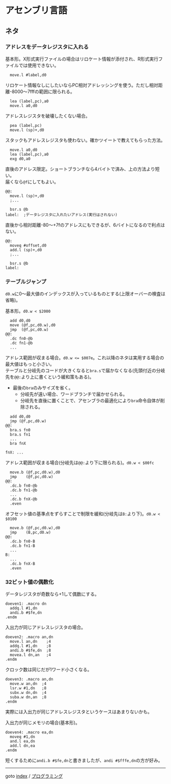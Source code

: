 # アセンブリ言語

## ネタ

### アドレスをデータレジスタに入れる

基本形。X形式実行ファイルの場合はリロケート情報が添付され、R形式実行ファイルでは使用できない。
```
  move.l #label,d0
```

リロケート情報なしにしたいならPC相対アドレッシングを使う。ただし相対距離-$8000～$7fffの範囲に限られる。
```
  lea (label,pc),a0
  move.l a0,d0
```

アドレスレジスタを破壊したくない場合。
```
  pea (label,pc)
  move.l (sp)+,d0
```

スタックもアドレスレジスタも使わない。確かツイートで教えてもらった方法。
```
  move.l a0,d0
  lea (label,pc),a0
  exg d0,a0
```

直後のアドレス限定。ショートブランチなら4バイトで済み、上の方法より短い。  
届くなら`@f`にしてもよい。
```
@@:
  move.l (sp)+,d0
  ;...

  bsr.s @b
label:  ;データレジスタに入れたいアドレス(実行はされない)
```

直後から相対距離-$80～+$7fのアドレスにもできるが、6バイトになるので利点はない。
```
@@:
  moveq #offset,d0
  add.l (sp)+,d0
  ;...

  bsr.s @b
label:
```

### テーブルジャンプ

`d0.w`に0～最大値のインデックスが入っているものとする(上限オーバーの検査は省略)。

基本形。`d0.w < $2000`
```
  add d0,d0
  move (@f,pc,d0.w),d0
  jmp  (@f,pc,d0.w)
@@:
  .dc fn0-@b
  .dc fn1-@b
  ...
```

アドレス範囲が収まる場合。`d0.w <= $007e`。これ以降のネタは実用する場合の最大値はもっと小さい。  
テーブルと分岐先のコードが大きくなると`bra.s`で届かなくなる(先頭付近の分岐先を`@@:`より上に書くという緩和策もある)。
* 最後の`bra`のみサイズを省く。
  * 分岐先が遠い場合、ワードブランチで届かせられる。  
  * 分岐先を直後に置くことで、アセンブラの最適化により`bra`命令自体が削除される。
```
  add d0,d0
  jmp (@f,pc,d0.w)
@@:
  bra.s fn0
  bra.s fn1
  ...
  bra fnX

fnX: ...
```

アドレス範囲が収まる場合(分岐先は`@@:`より下に限られる)。`d0.w < $00fc`
```
  move.b (@f,pc,d0.w),d0
  jmp    (@f,pc,d0.w)
@@:
  .dc.b fn0-@b
  .dc.b fn1-@b
  ...
  .dc.b fnX-@b
  .even
```

オフセット値の基準点をずらすことで制限を緩和(分岐先は`B:`より下)。`d0.w < $0100`
```
  move.b (@f,pc,d0.w),d0
  jmp    (B,pc,d0.w)
@@:
  .dc.b fn0-B
  .dc.b fn1-B
  ...
B:
  ...
  .dc.b fnX-B
  .even
```

### 32ビット値の偶数化

データレジスタが奇数なら+1して偶数にする。
```
doeven1: .macro dn
  addq.l #1,dn
  andi.b #$fe,dn
.endm
```

入出力が同じアドレスレジスタの場合。
```
doeven2: .macro an,dn
  move.l an,dn    ;4
  addq.l #1,dn    ;8
  andi.b #$fe,dn  ;8
  movea.l dn,an   ;4
.endm
```

クロック数は同じだが1ワード小さくなる。
```
doeven3: .macro an,dn
  move.w an,dn  ;4
  lsr.w #1,dn   ;8
  subx.w dn,dn  ;4
  suba.w dn,an  ;8
.endm
```
実際には入出力が同じアドレスレジスタというケースはあまりないかも。

入出力が同じメモリの場合(基本形)。
```
doeven4: .macro ea,dn
  moveq #1,dn
  and.l ea,dn
  add.l dn,ea
.endm
```

短くするために`andi.b #$fe,dn`と書きましたが、`andi #$fffe,dn`の方が好み。


----
goto [index](../README.md) / [プログラミング](./README.md)
